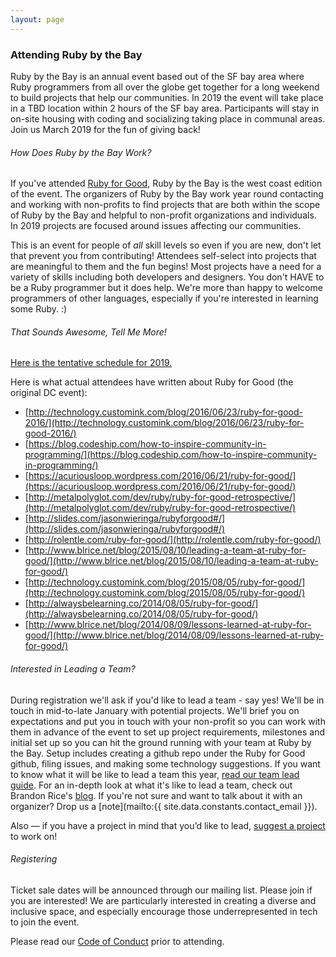 ```yaml
---
layout: page
---
```

### Attending Ruby by the Bay

Ruby by the Bay is an annual event based out of the SF bay area where Ruby programmers from all over the globe get together for a long weekend to build projects that help our communities. In 2019 the event will take place in a TBD location within 2 hours of the SF bay area. Participants will stay in on-site housing with coding and socializing taking place in communal areas. Join us March 2019 for the fun of giving back!

###### How Does Ruby by the Bay Work?

If you've attended [Ruby for Good](https://rubyforgood.org), Ruby by the Bay is the west coast edition of the event.  The organizers of Ruby by the Bay work year round contacting and working with non-profits to find projects that are both within the scope of Ruby by the Bay and helpful to non-profit organizations and individuals. In 2019 projects are focused around issues affecting our communities.

This is an event for people of *all* skill levels so even if you are new, don't let that prevent you from contributing! Attendees self-select into projects that are meaningful to them and the fun begins! Most projects have a need for a variety of skills including both developers and designers. You don't HAVE to be a Ruby programmer but it does help. We're more than happy to welcome programmers of other languages, especially if you're interested in learning some Ruby. :)

###### That Sounds Awesome, Tell Me More!

[Here is the tentative schedule for 2019.](/2019.html)

Here is what actual attendees have written about Ruby for Good (the original DC event):

* [http://technology.customink.com/blog/2016/06/23/ruby-for-good-2016/](http://technology.customink.com/blog/2016/06/23/ruby-for-good-2016/)
* [https://blog.codeship.com/how-to-inspire-community-in-programming/](https://blog.codeship.com/how-to-inspire-community-in-programming/)
* [https://acuriousloop.wordpress.com/2016/06/21/ruby-for-good/](https://acuriousloop.wordpress.com/2016/06/21/ruby-for-good/)
* [http://metalpolyglot.com/dev/ruby/ruby-for-good-retrospective/](http://metalpolyglot.com/dev/ruby/ruby-for-good-retrospective/)
* [http://slides.com/jasonwieringa/rubyforgood#/](http://slides.com/jasonwieringa/rubyforgood#/)
* [http://rolentle.com/ruby-for-good/](http://rolentle.com/ruby-for-good/)
* [http://www.blrice.net/blog/2015/08/10/leading-a-team-at-ruby-for-good/](http://www.blrice.net/blog/2015/08/10/leading-a-team-at-ruby-for-good/)
* [http://technology.customink.com/blog/2015/08/05/ruby-for-good/](http://technology.customink.com/blog/2015/08/05/ruby-for-good/)
* [http://alwaysbelearning.co/2014/08/05/ruby-for-good/](http://alwaysbelearning.co/2014/08/05/ruby-for-good/)
* [http://www.blrice.net/blog/2014/08/09/lessons-learned-at-ruby-for-good/](http://www.blrice.net/blog/2014/08/09/lessons-learned-at-ruby-for-good/)

###### Interested in Leading a Team?

During registration we'll ask if you'd like to lead a team - say yes! We'll be in touch in mid-to-late January with potential projects. We'll brief you on expectations and put you in touch with your non-profit so you can work with them in advance of the event to set up project requirements, milestones and initial set up so you can hit the ground running with your team at Ruby by the Bay. Setup includes creating a github repo under the Ruby for Good github, filing issues, and making some technology suggestions. If you want to know what it will be like to lead a team this year, [read our team lead guide](/team-leads.html). For an in-depth look at what it's like to lead a team, check out Brandon Rice's [blog](http://www.blrice.net/blog/2015/08/10/leading-a-team-at-ruby-for-good/). If you're not sure and want to talk about it with an organizer? Drop us a [note](mailto:{{ site.data.constants.contact_email }}).

Also — if you have a project in mind that you’d like to lead, [suggest a project](/submit-project.html) to work on!

###### Registering

Ticket sale dates will be announced through our mailing list. Please join if you are interested! We are particularly interested in creating a diverse and inclusive space, and especially encourage those underrepresented in tech to join the event.

<!--Tickets go on sale April 4, 2016.

During registration we ask if there's anything else you'd like us to know.  You can use this section to indicate that you'd like to room with a partner or friend who is also attending.  We will be sure to accommodate this when making the room assignments

Each year we offer a limited number of scholarship tickets but are unable to provide transportation funds. Criteria for selection includes the ability to get to the DC-area on your own, a documented financial need, and a short essay. Apply for a scholarship [here](https://docs.google.com/forms/d/1M3PJepMOZcqUcIN81Ju7YEeXpQKhYWnSWnmgeZTX33w/viewform#start=openform).-->

Please read our [Code of Conduct](/coc.html) prior to attending.
